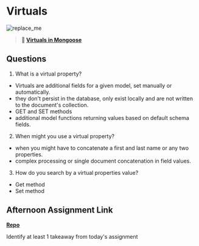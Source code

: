 # Virtuals

![replace_me](https://codeworks.blob.core.windows.net/public/assets/img/illustrations/placeholder.svg)

> **📖 [Virtuals in Mongoose](https://codeworksacademy.com/fs-student-guide/resources/wk5/04-Virtuals)**

## Questions

1. What is a virtual property?
 - Virtuals are additional fields for a given model, set manually or automatically.
 - they don't persist in the database, only exist locally and are not written to the document's collection.
 - GET and SET methods
- additional model functions returning values based on default schema fields.

2. When might you use a virtual property? 

- when you might have to concatenate a first and last name or any two properties.
 - complex processing or single document concatenation in field values.

3. How do you search by a virtual properties value?

- Get method
- Set method

## Afternoon Assignment Link

**[Repo](https://github.com/TungLe0319/<ASSIGNMENT_REPO>)**

Identify at least 1 takeaway from today's assignment
